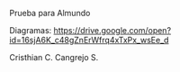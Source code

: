 Prueba para Almundo

Diagramas:
https://drive.google.com/open?id=16sjA6K_c48gZnErWfrq4xTxPx_wsEe_d


Cristhian C. Cangrejo S.
